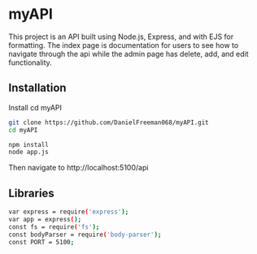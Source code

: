 # myAPI

This project is an API built using Node.js, Express, and with EJS for formatting. The index page is documentation for users to see how to navigate through the api while the admin page has delete, add, and edit functionality.

## Installation

Install cd myAPI

```bash
git clone https://github.com/DanielFreeman068/myAPI.git
cd myAPI

npm install
node app.js
```
Then navigate to http://localhost:5100/api

## Libraries
```bash
var express = require('express');
var app = express();
const fs = require('fs');
const bodyParser = require('body-parser');
const PORT = 5100;
```
